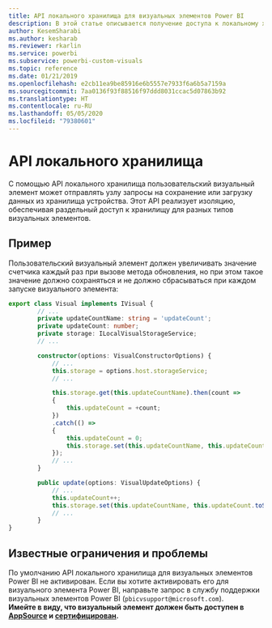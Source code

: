 ```yaml
---
title: API локального хранилища для визуальных элементов Power BI
description: В этой статье описывается получение доступа к локальному хранилищу браузера с использованием API визуальных элементов Power BI
author: KesemSharabi
ms.author: kesharab
ms.reviewer: rkarlin
ms.service: powerbi
ms.subservice: powerbi-custom-visuals
ms.topic: reference
ms.date: 01/21/2019
ms.openlocfilehash: e2cb11ea9be85916e6b5557e7933f6a6b5a7159a
ms.sourcegitcommit: 7aa0136f93f88516f97ddd8031ccac5d07863b92
ms.translationtype: HT
ms.contentlocale: ru-RU
ms.lasthandoff: 05/05/2020
ms.locfileid: "79380601"
---
```

# <a name="local-storage-api"></a>API локального хранилища

С помощью API локального хранилища пользовательский визуальный элемент может отправлять узлу запросы на сохранение или загрузку данных из хранилища устройства. Этот API реализует изоляцию, обеспечивая раздельный доступ к хранилищу для разных типов визуальных элементов.

## <a name="sample"></a>Пример

Пользовательский визуальный элемент должен увеличивать значение счетчика каждый раз при вызове метода обновления, но при этом такое значение должно сохраняться и не должно сбрасываться при каждом запуске визуального элемента:

```typescript
export class Visual implements IVisual {
        // ...
        private updateCountName: string = 'updateCount';
        private updateCount: number;
        private storage: ILocalVisualStorageService;
        // ...

        constructor(options: VisualConstructorOptions) {
            // ...
            this.storage = options.host.storageService;
            // ...

            this.storage.get(this.updateCountName).then(count =>
            {
                this.updateCount = +count;
            })
            .catch(() =>
            {
                this.updateCount = 0;
                this.storage.set(this.updateCountName, this.updateCount.toString());
            });
            // ...
        }

        public update(options: VisualUpdateOptions) {
            // ...
            this.updateCount++;
            this.storage.set(this.updateCountName, this.updateCount.toString());
            // ...
        }
}
```

## <a name="known-limitations-and-issues"></a>Известные ограничения и проблемы

По умолчанию API локального хранилища для визуальных элементов Power BI не активирован. Если вы хотите активировать его для визуального элемента Power BI, направьте запрос в службу поддержки визуальных элементов Power BI (`pbicvsupport@microsoft.com`).  
**Имейте в виду, что визуальный элемент должен быть доступен в [AppSource](https://appsource.microsoft.com/en-us/marketplace/apps?product=power-bi-visuals) и [сертифицирован](https://powerbi.microsoft.com/en-us/documentation/powerbi-custom-visuals-certified/).**
